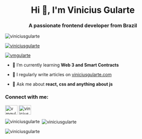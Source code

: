 <h1 align="center">Hi 👋, I'm Vinicius Gularte</h1>
<h3 align="center">A passionate frontend developer from Brazil</h3>

<p align="left"> <img src="https://komarev.com/ghpvc/?username=viniciusgularte&label=Profile%20views&color=0e75b6&style=flat" alt="viniciusgularte" /> </p>

<p align="left"> <a href="https://github.com/ryo-ma/github-profile-trophy"><img src="https://github-profile-trophy.vercel.app/?username=viniciusgularte" alt="viniciusgularte" /></a> </p>

<p align="left"> <a href="https://twitter.com/vmgularte" target="blank"><img src="https://img.shields.io/twitter/follow/vmgularte?logo=twitter&style=for-the-badge" alt="vmgularte" /></a> </p>

- 🌱 I’m currently learning **Web 3 and Smart Contracts**

- 📝 I regularly write articles on [viniciusgularte.com](https://www.viniciusgularte.com/)

- 💬 Ask me about **react, css and anything about js**

<h3 align="left">Connect with me:</h3>
<p align="left">
<a href="https://twitter.com/vmgularte" target="blank"><img align="center" src="https://raw.githubusercontent.com/rahuldkjain/github-profile-readme-generator/master/src/images/icons/Social/twitter.svg" alt="vmgularte" height="30" width="40" /></a>
<a href="https://linkedin.com/in/viniciusgularte" target="blank"><img align="center" src="https://raw.githubusercontent.com/rahuldkjain/github-profile-readme-generator/master/src/images/icons/Social/linked-in-alt.svg" alt="viniciusgularte" height="30" width="40" /></a>
</p>



<p><img align="left" src="https://github-readme-stats.vercel.app/api/top-langs?username=viniciusgularte&show_icons=true&locale=en&layout=compact" alt="viniciusgularte" /></p>

<p>&nbsp;<img align="center" src="https://github-readme-stats.vercel.app/api?username=viniciusgularte&show_icons=true&locale=en" alt="viniciusgularte" /></p>

<p><img align="center" src="https://github-readme-streak-stats.herokuapp.com/?user=viniciusgularte&" alt="viniciusgularte" /></p>
